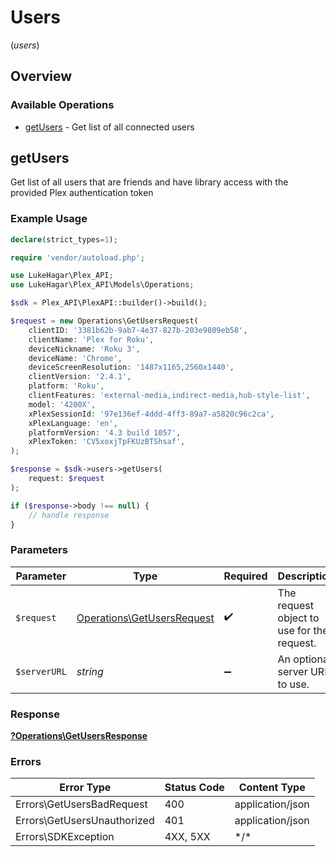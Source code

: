 # Users
(*users*)

## Overview

### Available Operations

* [getUsers](#getusers) - Get list of all connected users

## getUsers

Get list of all users that are friends and have library access with the provided Plex authentication token

### Example Usage

```php
declare(strict_types=1);

require 'vendor/autoload.php';

use LukeHagar\Plex_API;
use LukeHagar\Plex_API\Models\Operations;

$sdk = Plex_API\PlexAPI::builder()->build();

$request = new Operations\GetUsersRequest(
    clientID: '3381b62b-9ab7-4e37-827b-203e9809eb58',
    clientName: 'Plex for Roku',
    deviceNickname: 'Roku 3',
    deviceName: 'Chrome',
    deviceScreenResolution: '1487x1165,2560x1440',
    clientVersion: '2.4.1',
    platform: 'Roku',
    clientFeatures: 'external-media,indirect-media,hub-style-list',
    model: '4200X',
    xPlexSessionId: '97e136ef-4ddd-4ff3-89a7-a5820c96c2ca',
    xPlexLanguage: 'en',
    platformVersion: '4.3 build 1057',
    xPlexToken: 'CV5xoxjTpFKUzBTShsaf',
);

$response = $sdk->users->getUsers(
    request: $request
);

if ($response->body !== null) {
    // handle response
}
```

### Parameters

| Parameter                                                                | Type                                                                     | Required                                                                 | Description                                                              |
| ------------------------------------------------------------------------ | ------------------------------------------------------------------------ | ------------------------------------------------------------------------ | ------------------------------------------------------------------------ |
| `$request`                                                               | [Operations\GetUsersRequest](../../Models/Operations/GetUsersRequest.md) | :heavy_check_mark:                                                       | The request object to use for the request.                               |
| `$serverURL`                                                             | *string*                                                                 | :heavy_minus_sign:                                                       | An optional server URL to use.                                           |

### Response

**[?Operations\GetUsersResponse](../../Models/Operations/GetUsersResponse.md)**

### Errors

| Error Type                  | Status Code                 | Content Type                |
| --------------------------- | --------------------------- | --------------------------- |
| Errors\GetUsersBadRequest   | 400                         | application/json            |
| Errors\GetUsersUnauthorized | 401                         | application/json            |
| Errors\SDKException         | 4XX, 5XX                    | \*/\*                       |